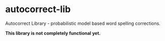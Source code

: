 # autocorrect-lib
Autocorrect Library - probabilistic model based word spelling corrections. 

**This library is not completely functional yet.**
